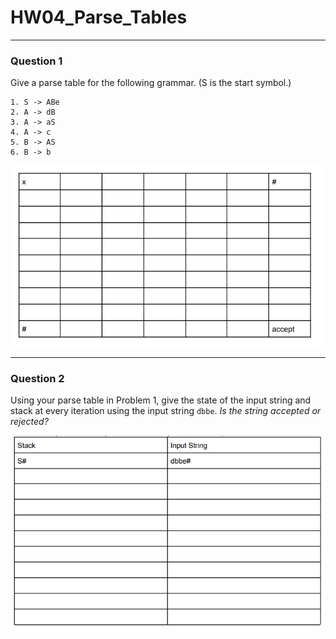 # HW04_Parse_Tables
---
### Question 1

Give a parse table for the following grammar. (S is the start symbol.)
```
1. S -> ABe
2. A -> dB
3. A -> aS
4. A -> c
5. B -> AS
6. B -> b
```

![](/assets/images/hw/HW04_EmptyParseTable.png)

---
### Question 2

Using your parse table in Problem 1, give the state of the input string and stack at every iteration using the input string `dbbe`. *Is the string accepted or rejected?*

![](/assets/images/hw/HW04_Q2.png)

